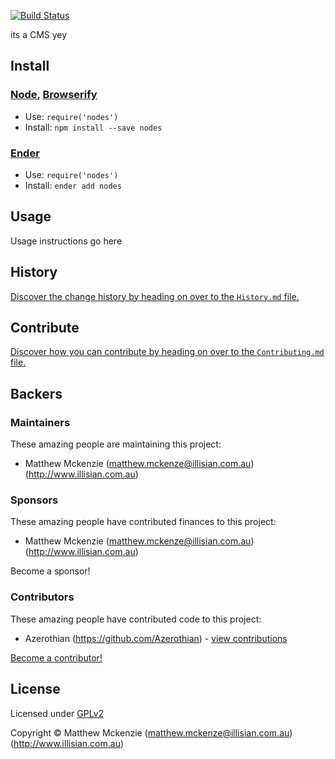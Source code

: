 <!-- TITLE -->
<!-- BADGES/ -->

[![Build Status](http://img.shields.io/travis-ci/Illisian/Nodes.png?branch=master)](http://travis-ci.org/Illisian/Nodes "Check this project's build status on TravisCI")


<!-- /BADGES -->


<!-- DESCRIPTION/ -->

its a CMS yey

<!-- /DESCRIPTION -->


<!-- INSTALL/ -->

## Install

### [Node](http://nodejs.org/), [Browserify](http://browserify.org/)
- Use: `require('nodes')`
- Install: `npm install --save nodes`

### [Ender](http://ender.jit.su/)
- Use: `require('nodes')`
- Install: `ender add nodes`

<!-- /INSTALL -->


## Usage
Usage instructions go here
<!-- HISTORY/ -->

## History
[Discover the change history by heading on over to the `History.md` file.](https://github.com/Illisian/nodes/blob/master/History.md#files)

<!-- /HISTORY -->


<!-- CONTRIBUTE/ -->

## Contribute

[Discover how you can contribute by heading on over to the `Contributing.md` file.](https://github.com/Illisian/nodes/blob/master/Contributing.md#files)

<!-- /CONTRIBUTE -->


<!-- BACKERS/ -->

## Backers

### Maintainers

These amazing people are maintaining this project:

- Matthew Mckenzie (matthew.mckenze@illisian.com.au) (http://www.illisian.com.au)

### Sponsors

These amazing people have contributed finances to this project:

- Matthew Mckenzie (matthew.mckenze@illisian.com.au) (http://www.illisian.com.au)

Become a sponsor!



### Contributors

These amazing people have contributed code to this project:

- Azerothian (https://github.com/Azerothian) - [view contributions](https://github.com/Illisian/Nodes/commits?author=Azerothian)

[Become a contributor!](https://github.com/Illisian/nodes/blob/master/Contributing.md#files)

<!-- /BACKERS -->


<!-- LICENSE/ -->

## License

Licensed under [GPLv2](http://choosealicense.com/licenses/gpl-v2/)

Copyright &copy; Matthew Mckenzie (matthew.mckenze@illisian.com.au) (http://www.illisian.com.au)

<!-- /LICENSE -->


